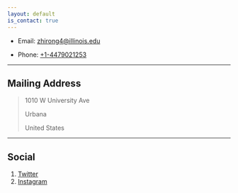 ```yaml
---
layout: default
is_contact: true
---
```


* Email: [zhirong4@illinois.edu](mailto:zhirong4@illinois.edu)

* Phone: [+1-4479021253](tel:+1-4479021253)

---

## Mailing Address

> 1010 W University Ave 
>
> Urbana
>
> United States

---

## Social

1. [Twitter](https://twitter.com/ZhirongChen11)
2. [Instagram](https://instagram.com/zhirongshu?igshid=ZDdkNTZiNTM=)

